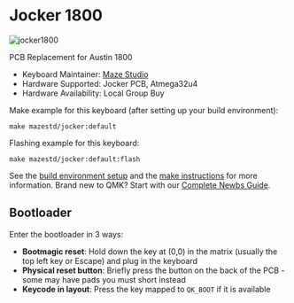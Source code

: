 # Jocker 1800

![jocker1800]( https://i.imgur.com/aQEiE4H.jpg )

PCB Replacement for Austin 1800

* Keyboard Maintainer: [Maze Studio](https://github.com/mazestd)
* Hardware Supported: Jocker PCB, Atmega32u4
* Hardware Availability: Local Group Buy

Make example for this keyboard (after setting up your build environment):

    make mazestd/jocker:default

Flashing example for this keyboard:

    make mazestd/jocker:default:flash

See the [build environment setup](https://docs.qmk.fm/#/getting_started_build_tools) and the [make instructions](https://docs.qmk.fm/#/getting_started_make_guide) for more information. Brand new to QMK? Start with our [Complete Newbs Guide](https://docs.qmk.fm/#/newbs).

## Bootloader

Enter the bootloader in 3 ways:

* **Bootmagic reset**: Hold down the key at (0,0) in the matrix (usually the top left key or Escape) and plug in the keyboard
* **Physical reset button**: Briefly press the button on the back of the PCB - some may have pads you must short instead
* **Keycode in layout**: Press the key mapped to `QK_BOOT` if it is available